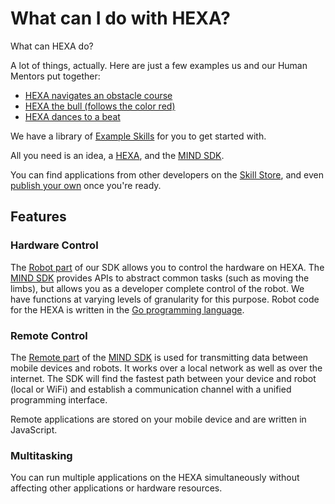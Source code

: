 # What can I do with HEXA?

What can HEXA do?

A lot of things, actually. Here are just a few examples us and our Human Mentors put together:

* [HEXA navigates an obstacle course](https://www.youtube.com/watch?v=5OQrAyfnBBo)
* [HEXA the bull \(follows the color red\)](https://www.youtube.com/watch?v=N1Ybisn04so)
* [HEXA dances to a beat](https://www.youtube.com/watch?v=PBaB7I-Baa8)

We have a library of [Example Skills](/Development/exampleskills.md) for you to get started with.

All you need is an idea, a [HEXA](http://www.vincross.com/hexa), and the [MIND SDK](/Introduction/mindsdk.md).

You can find applications from other developers on the [Skill Store](/Introduction/skillstore.md), and even [publish your own](/Introduction/publishingskills.md) once you're ready.

## Features

### Hardware Control

The [Robot part](/Introduction/robot.md) of our SDK allows you to control the hardware on HEXA. The [MIND SDK](/Introduction/mindsdk.md) provides APIs to abstract common tasks \(such as moving the limbs\), but allows you as a developer complete control of the robot. We have functions at varying levels of granularity for this purpose. Robot code for the HEXA is written in the [Go programming language](https://golang.org/).

### Remote Control

The [Remote part](/Introduction/remote.md) of the [MIND SDK](/Introduction/mindsdk.md) is used for transmitting data between mobile devices and robots. It works over a local network as well as over the internet. The SDK will find the fastest path between your device and robot \(local or WiFi\) and establish a communication channel with a unified programming interface.

Remote applications are stored on your mobile device and are written in JavaScript.

### Multitasking

You can run multiple applications on the HEXA simultaneously without affecting other applications or hardware resources.

